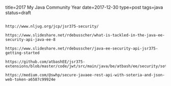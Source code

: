 title=2017 My Java Community Year
date=2017-12-30
type=post
tags=java
status=draft
~~~~~~

http://www.nljug.org/jcp/jsr375-security/

https://www.slideshare.net/rdebusscher/what-is-tackled-in-the-java-ee-security-api-java-ee-8

https://www.slideshare.net/rdebusscher/java-ee-security-api-jsr375-getting-started

https://github.com/atbashEE/jsr375-extensions/blob/master/code/jwt/src/main/java/be/atbash/ee/security/soteria/jwt/JWTAuthenticationMechanism.java

https://medium.com/@swhp/secure-javaee-rest-api-with-soteria-and-json-web-token-a6587c99924e
